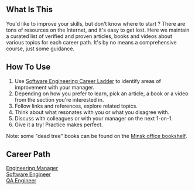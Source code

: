 ## What Is This

You'd like to improve your skills, but don't know where to start ? There are tons of resources on the Internet, and it's easy to get lost. Here we maintain a curated list of verified and proven articles, books and videos about various topics for each career path. It's by no means a comprehensive course, just some guidance.

## How To Use

1. Use [Software Engineering Career Ladder](https://wiki.fitbit.com/display/IPD/Software+Engineering+Career+Ladder) to identify areas of improvement with your manager.
2. Depending on how you prefer to learn, pick an article, a book or a video from the section you're interested in. 
3. Follow links and references, explore related topics.
4. Think about what resonates with you or what you disagree with. 
5. Discuss with colleagues or with your manager on the next 1-on-1.
6. Give it a try! Practice makes perfect.

Note: some "dead tree" books can be found on the [Minsk office bookshelf](https://wiki.fitbit.com/display/intranet/Minsk+Bookshelf>).

## Career Path
[Engineering Manager](./eng-mgr-path.md)  
[Software Engineer](./eng-path.md)  
[QA Engineer](./qa-path.md)  
